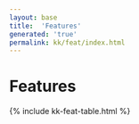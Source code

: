 ```yaml
---
layout: base
title:  'Features'
generated: 'true'
permalink: kk/feat/index.html
---
```


# Features

{% include kk-feat-table.html %}
